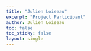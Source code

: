 ```yaml
---
title: "Julien Loiseau"
excerpt: "Project Participant"
author: Julien Loiseau
toc: false
toc_sticky: false
layout: single
---
```


